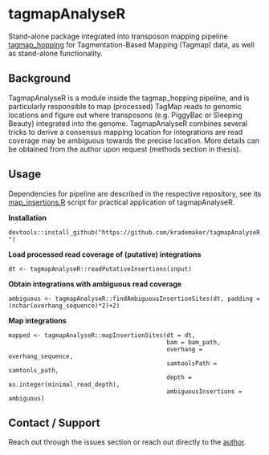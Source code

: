 # tagmapAnalyseR

Stand-alone package integrated into transposon mapping pipeline [tagmap_hopping](https://github.com/krademaker/tagmap_hopping/tree/snakefile_overhaul) for Tagmentation-Based Mapping (Tagmap) data, as well as stand-alone functionality.

## Background

TagmapAnalyseR is a module inside the tagmap_hopping pipeline, and is particularly responsible to map (processed) TagMap reads to genomic locations and figure out where transposons (e.g. PiggyBac or Sleeping Beauty) integrated into the genome. TagmapAnalyseR combines several tricks to derive a consensus mapping location for integrations are read coverage may be ambiguous towards the precise location. More details can be obtained from the author upon request (methods section in thesis).

## Usage

Dependencies for pipeline are described in the respective repository, see its [map_insertions.R](https://github.com/krademaker/tagmap_hopping/blob/snakefile_overhaul/src/scripts/map_insertions.R) script for practical application of tagmapAnalyseR.

**Installation**

```devtools::install_github("https://github.com/krademaker/tagmapAnalyseR")```


**Load processed read coverage of (putative) integrations**

```dt <- tagmapAnalyseR::readPutativeInsertions(input)```

**Obtain integrations with ambiguous read coverage**

```ambiguous <- tagmapAnalyseR::findAmbiguousInsertionSites(dt, padding = (nchar(overhang_sequence)*2)+2)```

**Map integrations**

```
mapped <- tagmapAnalyseR::mapInsertionSites(dt = dt,
                                            bam = bam_path,
                                            overhang = overhang_sequence,
                                            samtoolsPath = samtools_path,
                                            depth = as.integer(minimal_read_depth),
                                            ambiguousInsertions = ambiguous)
```

## Contact / Support 

Reach out through the issues section or reach out directly to the [author](https://github.com/krademaker).

